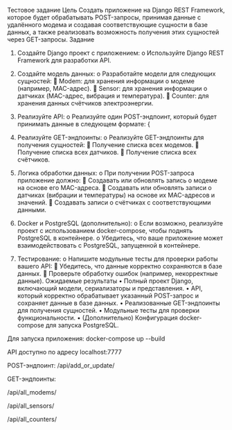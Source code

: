 Тестовое задание
Цель
Создать приложение на Django REST Framework, которое будет обрабатывать POST-запросы, принимая данные с удалённого модема и создавая соответствующие сущности в базе данных, а также реализовать возможность получения этих сущностей через GET-запросы.
Задание
1.	Создайте Django проект с приложением:
o	Используйте Django REST Framework для разработки API.
2.	Создайте модель данных:
o	Разработайте модели для следующих сущностей: 
	Modem: для хранения информации о модеме (например, MAC-адрес).
	Sensor: для хранения информации о датчиках (MAC-адрес, вибрация и температура).
	Counter: для хранения данных счётчиков электроэнергии.
3.	Реализуйте API:
o	Реализуйте один POST-эндпоинт, который будет принимать данные в следующем формате: {
    
4.	Реализуйте GET-эндпоинты:
o	Реализуйте GET-эндпоинты для получения сущностей: 
	Получение списка всех модемов.
	Получение списка всех датчиков.
	Получение списка всех счётчиков.
5.	Логика обработки данных:
o	При получении POST-запроса приложение должно: 
	Создавать или обновлять запись о модеме на основе его MAC-адреса.
	Создавать или обновлять записи о датчиках (вибрации и температуры) на основе их MAC-адресов и значений.
	Создавать записи о счётчиках с соответствующими данными.
6.	Docker и PostgreSQL (дополнительно):
o	Если возможно, реализуйте проект с использованием docker-compose, чтобы поднять PostgreSQL в контейнере.
o	Убедитесь, что ваше приложение может взаимодействовать с PostgreSQL, запущенной в контейнере.
7.	Тестирование:
o	Напишите модульные тесты для проверки работы вашего API: 
	Убедитесь, что данные корректно сохраняются в базе данных.
	Проверьте обработку ошибок (например, некорректные данные).
Ожидаемые результаты
•	Полный проект Django, включающий модели, сериализаторы и представления.
•	API, который корректно обрабатывает указанный POST-запрос и сохраняет данные в базе данных.
•	Реализованные GET-эндпоинты для получения сущностей.
•	Модульные тесты для проверки функциональности.
•	(Дополнительно) Конфигурация docker-compose для запуска PostgreSQL.


Для запуска приложения: 
docker-compose up --build

API доступно по адресу localhost:7777

POST-эндпоинт: /api/add_or_update/

GET-эндпоинты:

/api/all_modems/

/api/all_sensors/

/api/all_counters/


